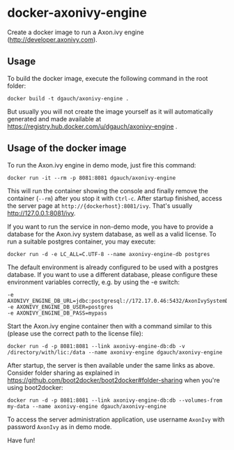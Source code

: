 docker-axonivy-engine
=====================

Create a docker image to run a Axon.ivy engine (http://developer.axonivy.com).

Usage
-----

To build the docker image, execute the following command in the root folder: 

	docker build -t dgauch/axonivy-engine .

But usually you will not create the image yourself as it will automatically generated and made available at https://registry.hub.docker.com/u/dgauch/axonivy-engine .

Usage of the docker image
-------------------------

To run the Axon.ivy engine in demo mode, just fire this command:

	docker run -it --rm -p 8081:8081 dgauch/axonivy-engine
	
This will run the container showing the console and finally remove the container (`--rm`) after you stop it with `Ctrl-c`. After startup finished, access the server page at `http://{dockerhost}:8081/ivy`. That's usually http://127.0.0.1:8081/ivy.

If you want to run the service in non-demo mode, you have to provide a database for the Axon.ivy system database, as well as a valid license. To run a suitable postgres container, you may execute:

	docker run -d -e LC_ALL=C.UTF-8 --name axonivy-engine-db postgres

The default environment is already configured to be used with a postgres database. If you want to use a different database, please configure these environment variables correctly, e.g. by using the -e switch: 

	-e AXONIVY_ENGINE_DB_URL=jdbc:postgresql://172.17.0.46:5432/AxonIvySystemDatabase
	-e AXONIVY_ENGINE_DB_USER=postgres
	-e AXONIVY_ENGINE_DB_PASS=mypass

Start the Axon.ivy engine container then with a command similar to this (please use the correct path to the license file):

	docker run -d -p 8081:8081 --link axonivy-engine-db:db -v /directory/with/lic:/data --name axonivy-engine dgauch/axonivy-engine

After startup, the server is then available under the same links as above. Consider folder sharing as explained in https://github.com/boot2docker/boot2docker#folder-sharing when you're using boot2docker:

	docker run -d -p 8081:8081 --link axonivy-engine-db:db --volumes-from my-data --name axonivy-engine dgauch/axonivy-engine

To access the server administration application, use username `AxonIvy` with password `AxonIvy` as in demo mode.

Have fun!

